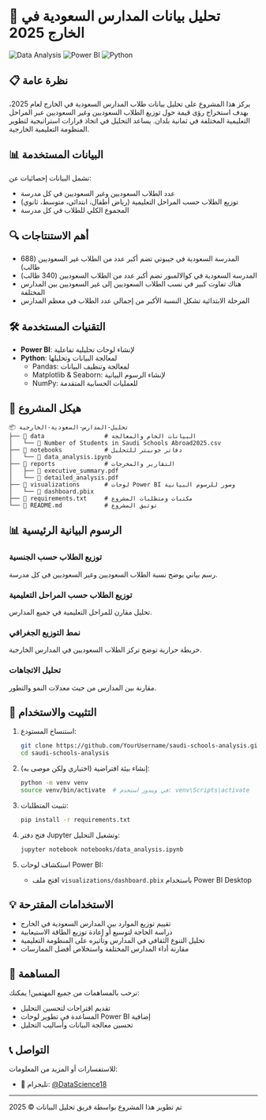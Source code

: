 # 🏫 تحليل بيانات المدارس السعودية في الخارج 2025

![Data Analysis](https://img.shields.io/badge/تحليل_بيانات-📊-brightgreen?style=flat-square)
![Power BI](https://img.shields.io/badge/PowerBI-⚡-yellow?style=flat-square&logo=powerbi)
![Python](https://img.shields.io/badge/Python-🐍-blue?style=flat-square&logo=python)

## 📋 نظرة عامة
يركز هذا المشروع على تحليل بيانات طلاب المدارس السعودية في الخارج لعام 2025، بهدف استخراج رؤى قيمة حول توزيع الطلاب السعوديين وغير السعوديين عبر المراحل التعليمية المختلفة في ثمانية بلدان. يساعد التحليل في اتخاذ قرارات استراتيجية لتطوير المنظومة التعليمية الخارجية.

## 📊 البيانات المستخدمة
تشمل البيانات إحصائيات عن:
- عدد الطلاب السعوديين وغير السعوديين في كل مدرسة
- توزيع الطلاب حسب المراحل التعليمية (رياض أطفال، ابتدائي، متوسط، ثانوي)
- المجموع الكلي للطلاب في كل مدرسة

## 🔍 أهم الاستنتاجات
- المدرسة السعودية في جيبوتي تضم أكبر عدد من الطلاب غير السعوديين (688 طالب)
- المدرسة السعودية في كوالالمبور تضم أكبر عدد من الطلاب السعوديين (340 طالب)
- هناك تفاوت كبير في نسب الطلاب السعوديين إلى غير السعوديين بين المدارس المختلفة
- المرحلة الابتدائية تشكل النسبة الأكبر من إجمالي عدد الطلاب في معظم المدارس

## 🛠️ التقنيات المستخدمة
- **Power BI**: لإنشاء لوحات تحليلية تفاعلية
- **Python**: لمعالجة البيانات وتحليلها
  - Pandas: لمعالجة وتنظيف البيانات
  - Matplotlib & Seaborn: لإنشاء الرسوم البيانية
  - NumPy: للعمليات الحسابية المتقدمة

## 📂 هيكل المشروع
```
📦 تحليل-المدارس-السعودية-الخارجية
├── 📁 data                 # البيانات الخام والمعالجة
│   └── 📄 Number of Students in Saudi Schools Abroad2025.csv
├── 📁 notebooks            # دفاتر جوبيتر للتحليل
│   └── 📄 data_analysis.ipynb
├── 📁 reports              # التقارير والمخرجات
│   ├── 📄 executive_summary.pdf
│   └── 📄 detailed_analysis.pdf
├── 📁 visualizations       # لوحات Power BI وصور للرسوم البيانية
│   └── 📄 dashboard.pbix
├── 📄 requirements.txt     # مكتبات ومتطلبات المشروع
└── 📄 README.md            # توثيق المشروع
```

## 📊 الرسوم البيانية الرئيسية

### توزيع الطلاب حسب الجنسية
رسم بياني يوضح نسبة الطلاب السعوديين وغير السعوديين في كل مدرسة.

### توزيع الطلاب حسب المراحل التعليمية
تحليل مقارن للمراحل التعليمية في جميع المدارس.

### نمط التوزيع الجغرافي
خريطة حرارية توضح تركز الطلاب السعوديين في المدارس الخارجية.

### تحليل الاتجاهات
مقارنة بين المدارس من حيث معدلات النمو والتطور.

## 🚀 التثبيت والاستخدام
1. استنساخ المستودع:
   ```bash
   git clone https://github.com/YourUsername/saudi-schools-analysis.git
   cd saudi-schools-analysis
   ```

2. إنشاء بيئة افتراضية (اختياري ولكن موصى به):
   ```bash
   python -m venv venv
   source venv/bin/activate  # في ويندوز استخدم: venv\Scripts\activate
   ```

3. تثبيت المتطلبات:
   ```bash
   pip install -r requirements.txt
   ```

4. فتح دفتر Jupyter وتشغيل التحليل:
   ```bash
   jupyter notebook notebooks/data_analysis.ipynb
   ```

5. استكشاف لوحات Power BI:
   - افتح ملف `visualizations/dashboard.pbix` باستخدام Power BI Desktop

## 💡 الاستخدامات المقترحة
- تقييم توزيع الموارد بين المدارس السعودية في الخارج
- دراسة الحاجة لتوسيع أو إعادة توزيع الطاقة الاستيعابية
- تحليل التنوع الثقافي في المدارس وتأثيره على المنظومة التعليمية
- مقارنة أداء المدارس المختلفة واستخلاص أفضل الممارسات

## 👥 المساهمة
نرحب بالمساهمات من جميع المهتمين! يمكنك:
- تقديم اقتراحات لتحسين التحليل
- المساعدة في تطوير لوحات Power BI إضافية
- تحسين معالجة البيانات وأساليب التحليل

## 📞 التواصل
للاستفسارات أو المزيد من المعلومات:
- 📱 تليجرام: [@DataScience18](https://t.me/DataScience18)

---

تم تطوير هذا المشروع بواسطة فريق تحليل البيانات © 2025
